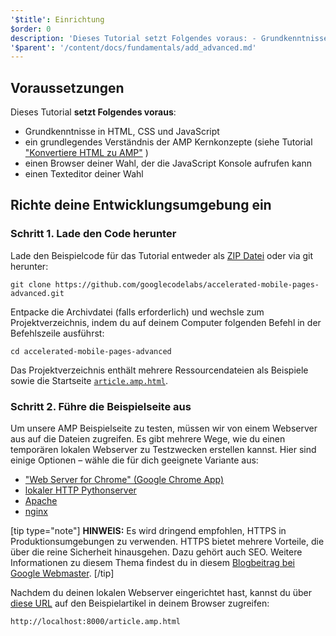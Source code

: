 ```yaml
---
'$title': Einrichtung
$order: 0
description: 'Dieses Tutorial setzt Folgendes voraus: - Grundkenntnisse in HTML, CSS und JavaScript '
'$parent': '/content/docs/fundamentals/add_advanced.md'
---
```


## Voraussetzungen

Dieses Tutorial <strong>setzt Folgendes voraus</strong>:

- Grundkenntnisse in HTML, CSS und JavaScript
- ein grundlegendes Verständnis der AMP Kernkonzepte (siehe Tutorial ["Konvertiere HTML zu AMP"](../../../../documentation/guides-and-tutorials/start/converting/index.md) )
- einen Browser deiner Wahl, der die JavaScript Konsole aufrufen kann
- einen Texteditor deiner Wahl

## Richte deine Entwicklungsumgebung ein

### Schritt 1. Lade den Code herunter

Lade den Beispielcode für das Tutorial entweder als [ZIP Datei](https://github.com/googlecodelabs/accelerated-mobile-pages-advanced/archive/master.zip) oder via git herunter:

```shell
git clone https://github.com/googlecodelabs/accelerated-mobile-pages-advanced.git
```

Entpacke die Archivdatei (falls erforderlich) und wechsle zum Projektverzeichnis, indem du auf deinem Computer folgenden Befehl in der Befehlszeile ausführst:

```shell
cd accelerated-mobile-pages-advanced
```

Das Projektverzeichnis enthält mehrere Ressourcendateien als Beispiele sowie die Startseite [`article.amp.html`](https://github.com/googlecodelabs/accelerated-mobile-pages-advanced/blob/master/article.amp.html).

### Schritt 2. Führe die Beispielseite aus

Um unsere AMP Beispielseite zu testen, müssen wir von einem Webserver aus auf die Dateien zugreifen. Es gibt mehrere Wege, wie du einen temporären lokalen Webserver zu Testzwecken erstellen kannst. Hier sind einige Optionen – wähle die für dich geeignete Variante aus:

- ["Web Server for Chrome" (Google Chrome App)](https://chrome.google.com/webstore/detail/web-server-for-chrome/ofhbbkphhbklhfoeikjpcbhemlocgigb)
- [lokaler HTTP Pythonserver](https://developer.mozilla.org/en-US/docs/Learn/Common_questions/set_up_a_local_testing_server#Running_a_simple_local_HTTP_server)
- [Apache](https://httpd.apache.org/docs/2.4/getting-started.html)
- [nginx](http://nginx.org/)

[tip type="note"] **HINWEIS:** Es wird dringend empfohlen, HTTPS in Produktionsumgebungen zu verwenden. HTTPS bietet mehrere Vorteile, die über die reine Sicherheit hinausgehen. Dazu gehört auch SEO. Weitere Informationen zu diesem Thema findest du in diesem [Blogbeitrag bei Google Webmaster](https://webmasters.googleblog.com/2014/08/https-as-ranking-signal.html). [/tip]

Nachdem du deinen lokalen Webserver eingerichtet hast, kannst du über [diese URL](http://localhost:8000/article.amp.html) auf den Beispielartikel in deinem Browser zugreifen:

```text
http://localhost:8000/article.amp.html
```
